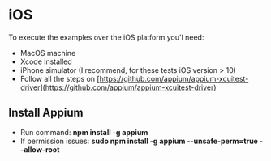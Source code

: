 # iOS

To execute the examples over the iOS platform you'l need:

* MacOS machine 
* Xcode installed
* iPhone simulator \(I recommend, for these tests iOS version &gt; 10\)
* Follow all the steps on [https://github.com/appium/appium-xcuitest-driver](https://github.com/appium/appium-xcuitest-driver)

## Install Appium

* Run command: **npm install -g appium**
* If permission issues: **sudo npm install -g appium --unsafe-perm=true --allow-root**

